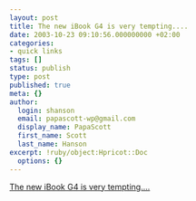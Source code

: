 ```yaml
---
layout: post
title: The new iBook G4 is very tempting....
date: 2003-10-23 09:10:56.000000000 +02:00
categories:
- quick links
tags: []
status: publish
type: post
published: true
meta: {}
author:
  login: shanson
  email: papascott-wp@gmail.com
  display_name: PapaScott
  first_name: Scott
  last_name: Hanson
excerpt: !ruby/object:Hpricot::Doc
  options: {}
---
```

<p><a title="The only way to get rid of a temptation is to yield to it" href="http://vowe.net/archives/003731.html">The new iBook G4 is very tempting....</a></p>
